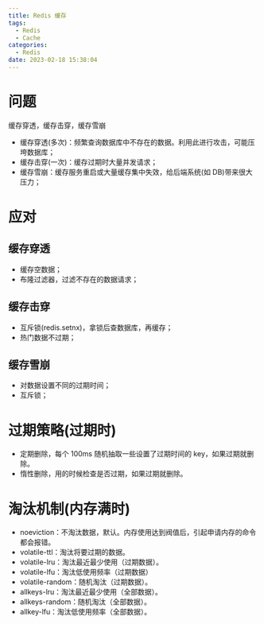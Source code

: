 ```yaml
---
title: Redis 缓存
tags:
  - Redis
  - Cache
categories:
  - Redis
date: 2023-02-18 15:38:04
---
```


# 问题

缓存穿透，缓存击穿，缓存雪崩

- 缓存穿透(多次)：频繁查询数据库中不存在的数据。利用此进行攻击，可能压垮数据库；
- 缓存击穿(一次)：缓存过期时大量并发请求；
- 缓存雪崩：缓存服务重启或大量缓存集中失效，给后端系统(如 DB)带来很大压力；

# 应对

## 缓存穿透

- 缓存空数据；
- 布隆过滤器，过滤不存在的数据请求；

## 缓存击穿

- 互斥锁(redis.setnx)，拿锁后查数据库，再缓存；
- 热门数据不过期；

## 缓存雪崩

- 对数据设置不同的过期时间；
- 互斥锁；

# 过期策略(过期时)

- 定期删除，每个 100ms 随机抽取一些设置了过期时间的 key，如果过期就删除。
- 惰性删除，用的时候检查是否过期，如果过期就删除。

# 淘汰机制(内存满时)

- noeviction：不淘汰数据，默认。内存使用达到阀值后，引起申请内存的命令都会报错。
- volatile-ttl：淘汰将要过期的数据。
- volatile-lru：淘汰最近最少使用（过期数据）。
- volatile-lfu：淘汰低使用频率（过期数据）
- volatile-random：随机淘汰（过期数据）。
- allkeys-lru：淘汰最近最少使用（全部数据）。
- allkeys-random：随机淘汰（全部数据）。
- allkey-lfu：淘汰低使用频率（全部数据）。
